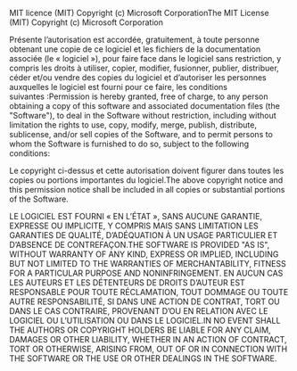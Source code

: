 <span data-ttu-id="b4ffe-101">MIT licence (MIT) Copyright (c) Microsoft Corporation</span><span class="sxs-lookup"><span data-stu-id="b4ffe-101">The MIT License (MIT) Copyright (c) Microsoft Corporation</span></span>

<span data-ttu-id="b4ffe-102">Présente l’autorisation est accordée, gratuitement, à toute personne obtenant une copie de ce logiciel et les fichiers de la documentation associée (le « logiciel »), pour faire face dans le logiciel sans restriction, y compris les droits à utiliser, copier, modifier, fusionner, publier, distribuer, céder et/ou vendre des copies du logiciel et d’autoriser les personnes auxquelles le logiciel est fourni pour ce faire, les conditions suivantes :</span><span class="sxs-lookup"><span data-stu-id="b4ffe-102">Permission is hereby granted, free of charge, to any person obtaining a copy of this software and associated documentation files (the "Software"), to deal in the Software without restriction, including without limitation the rights to use, copy, modify, merge, publish, distribute, sublicense, and/or sell copies of the Software, and to permit persons to whom the Software is furnished to do so, subject to the following conditions:</span></span>

<span data-ttu-id="b4ffe-103">Le copyright ci-dessus et cette autorisation doivent figurer dans toutes les copies ou portions importantes du logiciel.</span><span class="sxs-lookup"><span data-stu-id="b4ffe-103">The above copyright notice and this permission notice shall be included in all copies or substantial portions of the Software.</span></span>

<span data-ttu-id="b4ffe-104">LE LOGICIEL EST FOURNI « EN L’ÉTAT », SANS AUCUNE GARANTIE, EXPRESSE OU IMPLICITE, Y COMPRIS MAIS SANS LIMITATION LES GARANTIES DE QUALITÉ, D’ADÉQUATION À UN USAGE PARTICULIER ET D’ABSENCE DE CONTREFAÇON.</span><span class="sxs-lookup"><span data-stu-id="b4ffe-104">THE SOFTWARE IS PROVIDED "AS IS", WITHOUT WARRANTY OF ANY KIND, EXPRESS OR IMPLIED, INCLUDING BUT NOT LIMITED TO THE WARRANTIES OF MERCHANTABILITY, FITNESS FOR A PARTICULAR PURPOSE AND NONINFRINGEMENT.</span></span> <span data-ttu-id="b4ffe-105">EN AUCUN CAS LES AUTEURS ET LES DÉTENTEURS DE DROITS D’AUTEUR EST RESPONSABLE POUR TOUTE RÉCLAMATION, TOUT DOMMAGE OU TOUTE AUTRE RESPONSABILITÉ, SI DANS UNE ACTION DE CONTRAT, TORT OU DANS LE CAS CONTRAIRE, PROVENANT D’OU EN RELATION AVEC LE LOGICIEL OU L’UTILISATION OU DANS LE LOGICIEL.</span><span class="sxs-lookup"><span data-stu-id="b4ffe-105">IN NO EVENT SHALL THE AUTHORS OR COPYRIGHT HOLDERS BE LIABLE FOR ANY CLAIM, DAMAGES OR OTHER LIABILITY, WHETHER IN AN ACTION OF CONTRACT, TORT OR OTHERWISE, ARISING FROM, OUT OF OR IN CONNECTION WITH THE SOFTWARE OR THE USE OR OTHER DEALINGS IN THE SOFTWARE.</span></span>